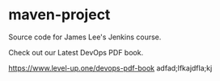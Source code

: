 # maven-project
Source code for James Lee's Jenkins course.

Check out our Latest DevOps PDF book.

https://www.level-up.one/devops-pdf-book   adfad;lfkajdfla;kj

